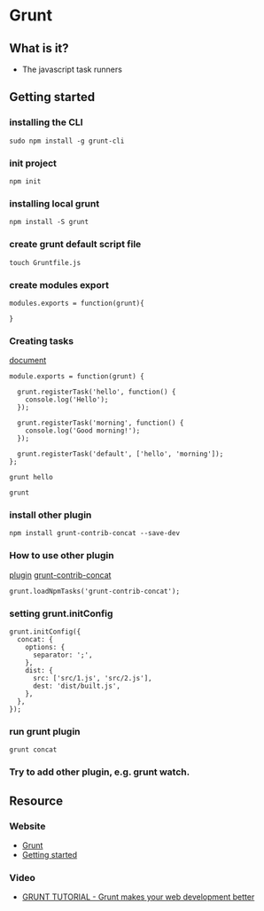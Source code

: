 # Grunt

## What is it?
- The javascript task runners

## Getting started

### installing the CLI

```
sudo npm install -g grunt-cli
```

### init project

```
npm init
```

### installing local grunt

```
npm install -S grunt
```

### create grunt default script file

```
touch Gruntfile.js
```

### create modules export

```
modules.exports = function(grunt){

}
```

### Creating tasks

[document](http://gruntjs.com/creating-tasks)

```
module.exports = function(grunt) {

  grunt.registerTask('hello', function() {
    console.log('Hello');
  });

  grunt.registerTask('morning', function() {
    console.log('Good morning!');
  });

  grunt.registerTask('default', ['hello', 'morning']);
};
```

```
grunt hello
```

```
grunt
```

### install other plugin

```
npm install grunt-contrib-concat --save-dev
```

### How to use other plugin
[plugin](http://gruntjs.com/plugins)
[grunt-contrib-concat ](https://www.npmjs.com/package/grunt-contrib-concat)
```
grunt.loadNpmTasks('grunt-contrib-concat');
```

### setting grunt.initConfig

```
grunt.initConfig({
  concat: {
    options: {
      separator: ';',
    },
    dist: {
      src: ['src/1.js', 'src/2.js'],
      dest: 'dist/built.js',
    },
  },
});
```
### run grunt plugin

```
grunt concat
```

### Try to add other plugin, e.g. grunt watch.

## Resource

### Website
- [Grunt](http://gruntjs.com/)
- [Getting started](http://gruntjs.com/getting-started)

### Video
- [GRUNT TUTORIAL - Grunt makes your web development better](https://www.youtube.com/watch?v=TMKj0BxzVgw)

